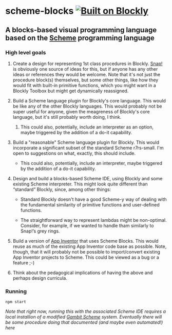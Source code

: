 # scheme-blocks [![Built on Blockly](https://tinyurl.com/built-on-blockly)](https://github.com/google/blockly)
## A blocks-based visual programming language based on the [Scheme](https://en.wikipedia.org/wiki/Scheme_(programming_language)) programming language

### High level goals

1. Create a design for representing 1st class procedures in Blockly.  [Snap!](https://snap.berkeley.edu/) is obviously one source of ideas for this, but if anyone has any other ideas or references they would be welcome.  Note that it's not just the procedure block(s) themselves, but some other things, like how they would fit with built-in primitive functions, which you might want in a Blockly Toolbox but might get dynamically reassigned.

2. Build a Scheme language plugin for Blockly's core language.  This would be like any of the other Blockly languages.  This would probably not be super useful for anyone, given the meagreness of Blockly's core language, but it's still probably worth doing, I think.

   1. This could also, potentially, include an interpreter as an option, maybe triggered by the addition of a do-it capability.

3. Build a "reasonable" Scheme language plugin for Blockly.  This would incorporate a significant subset of the standard Scheme r7rs-small.  I'm open to suggestions on what, exactly, this should include.

   * This could also, potentially, include an interpreter, maybe triggered by the addition of a do-it capability.

4. Design and build a blocks-based Scheme IDE, using Blockly and some existing Scheme interpreter.  This might look quite different than “standard” Blockly, since, among other things:

   * Standard Blockly doesn't have a good Scheme-y way of  dealing with the fundamental similarity of primitive functions and user-defined functions.
   
   * The straightforward way to represent lambdas might be non-optimal.  Consider, for example, if we wanted to handle tham similarly to Snap!’s grey rings.

5. Build a version of [App Inventor](https://appinventor.mit.edu) that uses Scheme Blocks.  This would reuse as much of the existing App Inventor code base as possible.  Note, though, that it will probably not be possible to import/convert existing App Inventor projects to Scheme. This could be viewed as a bug or a feature ;-)

6. Think about the pedagogical implications of having the above and perhaps design curricula.

### Running

```
npm start
```

_Note that right now, running this with the associated Scheme IDE requires a local installion of
a modified [Gambit Scheme](https://gambitscheme.org/) system.  Eventually there will be some procedure
doing that documented (and maybe even automated!) here_